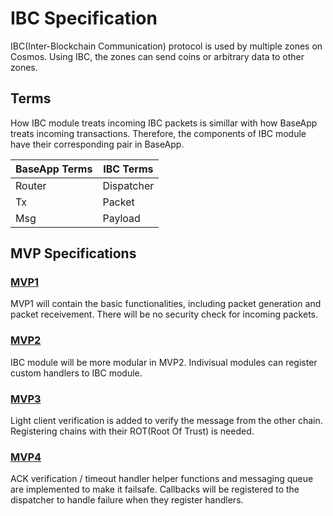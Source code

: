 # IBC Specification

IBC(Inter-Blockchain Communication) protocol is used by multiple zones on Cosmos. Using IBC, the zones can send coins or arbitrary data to other zones.

## Terms

How IBC module treats incoming IBC packets is simillar with how BaseApp treats incoming transactions. Therefore, the components of IBC module have their corresponding pair in BaseApp.

| BaseApp Terms | IBC Terms  |
| ------------- | ---------- |
| Router        | Dispatcher |
| Tx            | Packet     |
| Msg           | Payload    |

## MVP Specifications

### [MVP1](./mvp1.md)

MVP1 will contain the basic functionalities, including packet generation and packet receivement. There will be no security check for incoming packets.

### [MVP2](./mvp2.md)

IBC module will be more modular in MVP2. Indivisual modules can register custom handlers to IBC module.

### [MVP3](./mvp3.md)

Light client verification is added to verify the message from the other chain. Registering chains with their ROT(Root Of Trust) is needed.

### [MVP4](./mvp4.md)

ACK verification / timeout handler helper functions and messaging queue are implemented to make it failsafe. Callbacks will be registered to the dispatcher to handle failure when they register handlers.
